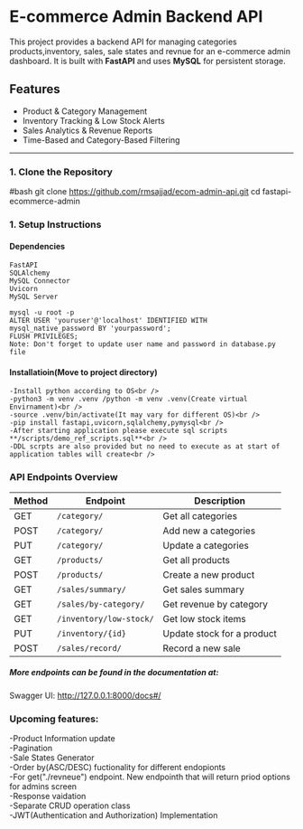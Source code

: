 # E-commerce Admin Backend API

This project provides a backend API for managing categories products,inventory, sales, sale states and revnue for an e-commerce admin dashboard. 
It is built with **FastAPI** and uses **MySQL** for persistent storage.

##  Features

-  Product & Category Management
-  Inventory Tracking & Low Stock Alerts
-  Sales Analytics & Revenue Reports
-  Time-Based and Category-Based Filtering

---

### 1. Clone the Repository

#bash
git clone https://github.com/rmsajjad/ecom-admin-api.git
cd fastapi-ecommerce-admin


### 1. Setup Instructions
 #### Dependencies
    FastAPI
    SQLAlchemy
    MySQL Connector
    Uvicorn
    MySQL Server

    mysql -u root -p
    ALTER USER 'youruser'@'localhost' IDENTIFIED WITH mysql_native_password BY 'yourpassword';
    FLUSH PRIVILEGES;
    Note: Don't forget to update user name and password in database.py file

  #### Installatioin(Move to project directory)<br />
    -Install python according to OS<br />
    -python3 -m venv .venv /python -m venv .venv(Create virtual Envirnament)<br />
    -source .venv/bin/activate(It may vary for different OS)<br />
    -pip install fastapi,uvicorn,sqlalchemy,pymysql<br />
    -After starting application please execute sql scripts **/scripts/demo_ref_scripts.sql**<br />
    -DDL scrpts are also provided but no need to execute as at start of application tables will create<br />
    

### API Endpoints Overview

| Method | Endpoint                | Description                |
| ------ | ----------------------- | -------------------------- |
| GET    | `/category/`            | Get all categories         |
| POST   | `/category/`            | Add new a categories       |
| PUT    | `/category/`            | Update a categories        |
| GET    | `/products/`            | Get all products           |
| POST   | `/products/`            | Create a new product       |
| GET    | `/sales/summary/`       | Get sales summary          |
| GET    | `/sales/by-category/`   | Get revenue by category    |
| GET    | `/inventory/low-stock/` | Get low stock items        |
| PUT    | `/inventory/{id}`       | Update stock for a product |
| POST   | `/sales/record/`        | Record a new sale          |

##### More endpoints can be found in the documentation at:
Swagger UI: http://127.0.0.1:8000/docs#/
<br />
### Upcoming features:<br />
-Product Information update<br />
-Pagination<br />
-Sale States Generator<br />
-Order by(ASC/DESC) fuctionality for different endopionts<br />
-For get("./revneue") endpoint. New endpointh that will return priod options for admins screen<br />
-Response vaidation<br />
-Separate CRUD operation class<br />
-JWT(Authentication and Authorization) Implementation<br />


